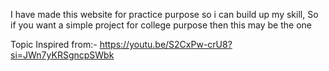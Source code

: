 I have made this website for practice purpose so i can build up my skill,
So if you want a simple project for college purpose then this may be the one

Topic Inspired from:-
https://youtu.be/S2CxPw-crU8?si=JWn7yKRSgncpSWbk
